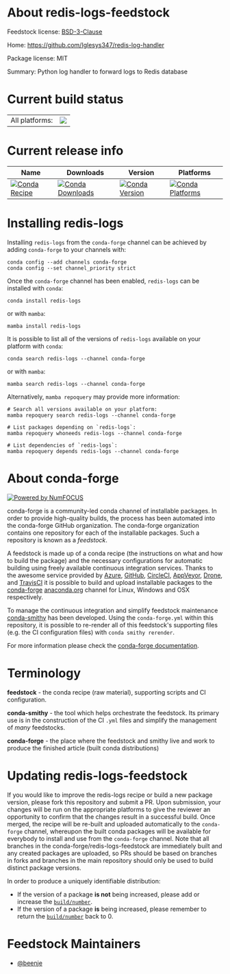 About redis-logs-feedstock
==========================

Feedstock license: [BSD-3-Clause](https://github.com/conda-forge/redis-logs-feedstock/blob/main/LICENSE.txt)

Home: https://github.com/Iglesys347/redis-log-handler

Package license: MIT

Summary: Python log handler to forward logs to Redis database

Current build status
====================


<table><tr><td>All platforms:</td>
    <td>
      <a href="https://dev.azure.com/conda-forge/feedstock-builds/_build/latest?definitionId=25496&branchName=main">
        <img src="https://dev.azure.com/conda-forge/feedstock-builds/_apis/build/status/redis-logs-feedstock?branchName=main">
      </a>
    </td>
  </tr>
</table>

Current release info
====================

| Name | Downloads | Version | Platforms |
| --- | --- | --- | --- |
| [![Conda Recipe](https://img.shields.io/badge/recipe-redis--logs-green.svg)](https://anaconda.org/conda-forge/redis-logs) | [![Conda Downloads](https://img.shields.io/conda/dn/conda-forge/redis-logs.svg)](https://anaconda.org/conda-forge/redis-logs) | [![Conda Version](https://img.shields.io/conda/vn/conda-forge/redis-logs.svg)](https://anaconda.org/conda-forge/redis-logs) | [![Conda Platforms](https://img.shields.io/conda/pn/conda-forge/redis-logs.svg)](https://anaconda.org/conda-forge/redis-logs) |

Installing redis-logs
=====================

Installing `redis-logs` from the `conda-forge` channel can be achieved by adding `conda-forge` to your channels with:

```
conda config --add channels conda-forge
conda config --set channel_priority strict
```

Once the `conda-forge` channel has been enabled, `redis-logs` can be installed with `conda`:

```
conda install redis-logs
```

or with `mamba`:

```
mamba install redis-logs
```

It is possible to list all of the versions of `redis-logs` available on your platform with `conda`:

```
conda search redis-logs --channel conda-forge
```

or with `mamba`:

```
mamba search redis-logs --channel conda-forge
```

Alternatively, `mamba repoquery` may provide more information:

```
# Search all versions available on your platform:
mamba repoquery search redis-logs --channel conda-forge

# List packages depending on `redis-logs`:
mamba repoquery whoneeds redis-logs --channel conda-forge

# List dependencies of `redis-logs`:
mamba repoquery depends redis-logs --channel conda-forge
```


About conda-forge
=================

[![Powered by
NumFOCUS](https://img.shields.io/badge/powered%20by-NumFOCUS-orange.svg?style=flat&colorA=E1523D&colorB=007D8A)](https://numfocus.org)

conda-forge is a community-led conda channel of installable packages.
In order to provide high-quality builds, the process has been automated into the
conda-forge GitHub organization. The conda-forge organization contains one repository
for each of the installable packages. Such a repository is known as a *feedstock*.

A feedstock is made up of a conda recipe (the instructions on what and how to build
the package) and the necessary configurations for automatic building using freely
available continuous integration services. Thanks to the awesome service provided by
[Azure](https://azure.microsoft.com/en-us/services/devops/), [GitHub](https://github.com/),
[CircleCI](https://circleci.com/), [AppVeyor](https://www.appveyor.com/),
[Drone](https://cloud.drone.io/welcome), and [TravisCI](https://travis-ci.com/)
it is possible to build and upload installable packages to the
[conda-forge](https://anaconda.org/conda-forge) [anaconda.org](https://anaconda.org/)
channel for Linux, Windows and OSX respectively.

To manage the continuous integration and simplify feedstock maintenance
[conda-smithy](https://github.com/conda-forge/conda-smithy) has been developed.
Using the ``conda-forge.yml`` within this repository, it is possible to re-render all of
this feedstock's supporting files (e.g. the CI configuration files) with ``conda smithy rerender``.

For more information please check the [conda-forge documentation](https://conda-forge.org/docs/).

Terminology
===========

**feedstock** - the conda recipe (raw material), supporting scripts and CI configuration.

**conda-smithy** - the tool which helps orchestrate the feedstock.
                   Its primary use is in the construction of the CI ``.yml`` files
                   and simplify the management of *many* feedstocks.

**conda-forge** - the place where the feedstock and smithy live and work to
                  produce the finished article (built conda distributions)


Updating redis-logs-feedstock
=============================

If you would like to improve the redis-logs recipe or build a new
package version, please fork this repository and submit a PR. Upon submission,
your changes will be run on the appropriate platforms to give the reviewer an
opportunity to confirm that the changes result in a successful build. Once
merged, the recipe will be re-built and uploaded automatically to the
`conda-forge` channel, whereupon the built conda packages will be available for
everybody to install and use from the `conda-forge` channel.
Note that all branches in the conda-forge/redis-logs-feedstock are
immediately built and any created packages are uploaded, so PRs should be based
on branches in forks and branches in the main repository should only be used to
build distinct package versions.

In order to produce a uniquely identifiable distribution:
 * If the version of a package **is not** being increased, please add or increase
   the [``build/number``](https://docs.conda.io/projects/conda-build/en/latest/resources/define-metadata.html#build-number-and-string).
 * If the version of a package **is** being increased, please remember to return
   the [``build/number``](https://docs.conda.io/projects/conda-build/en/latest/resources/define-metadata.html#build-number-and-string)
   back to 0.

Feedstock Maintainers
=====================

* [@beenje](https://github.com/beenje/)

